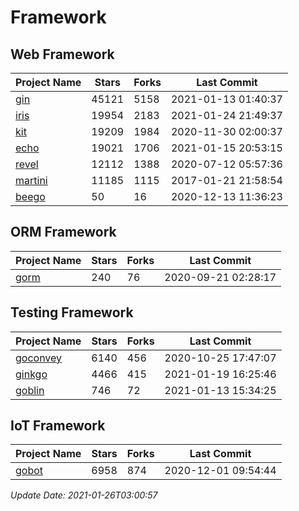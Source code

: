 # Framework

## Web Framework
| Project Name | Stars | Forks | Last Commit |
| ------------ | ----- | ----- | ----------- |
| [gin](https://github.com/gin-gonic/gin) | 45121 | 5158 | 2021-01-13 01:40:37 |
| [iris](https://github.com/kataras/iris) | 19954 | 2183 | 2021-01-24 21:49:37 |
| [kit](https://github.com/go-kit/kit) | 19209 | 1984 | 2020-11-30 02:00:37 |
| [echo](https://github.com/labstack/echo) | 19021 | 1706 | 2021-01-15 20:53:15 |
| [revel](https://github.com/revel/revel) | 12112 | 1388 | 2020-07-12 05:57:36 |
| [martini](https://github.com/go-martini/martini) | 11185 | 1115 | 2017-01-21 21:58:54 |
| [beego](https://github.com/astaxie/beego) | 50 | 16 | 2020-12-13 11:36:23 |

## ORM Framework
| Project Name | Stars | Forks | Last Commit |
| ------------ | ----- | ----- | ----------- |
| [gorm](https://github.com/jinzhu/gorm) | 240 | 76 | 2020-09-21 02:28:17 |

## Testing Framework
| Project Name | Stars | Forks | Last Commit |
| ------------ | ----- | ----- | ----------- |
| [goconvey](https://github.com/smartystreets/goconvey) | 6140 | 456 | 2020-10-25 17:47:07 |
| [ginkgo](https://github.com/onsi/ginkgo) | 4466 | 415 | 2021-01-19 16:25:46 |
| [goblin](https://github.com/franela/goblin) | 746 | 72 | 2021-01-13 15:34:25 |

## IoT Framework
| Project Name | Stars | Forks | Last Commit |
| ------------ | ----- | ----- | ----------- |
| [gobot](https://github.com/hybridgroup/gobot) | 6958 | 874 | 2020-12-01 09:54:44 |

*Update Date: 2021-01-26T03:00:57*
